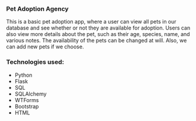### Pet Adoption Agency

This is a basic pet adoption app, where a user can view all pets in our database and see whether or not they are available for adoption. Users can also view more details about the pet, such as their age, species, name, and various notes. The availability of the pets can be changed at will. Also, we can add new pets if we choose.

### Technologies used:

- Python
- Flask
- SQL
- SQLAlchemy
- WTForms
- Bootstrap
- HTML